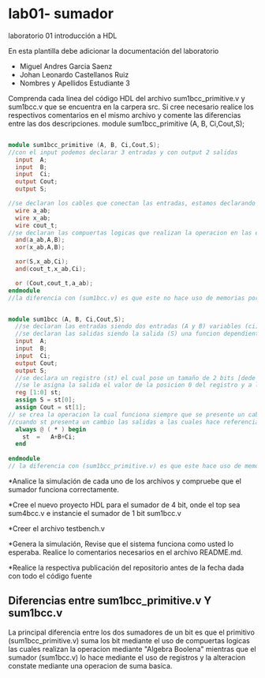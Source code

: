 # lab01- sumador 
laboratorio 01 introducción a HDL

En esta plantilla debe adicionar la documentación del laboratorio

* Miguel Andres Garcia Saenz
* Johan Leonardo Castellanos Ruiz
* Nombres y Apellidos Estudiante 3


Comprenda cada línea del código HDL del archivo sum1bcc_primitive.v y sum1bcc.v que se encuentra en la carpera src. Si cree necesario realice los respectivos comentarios en el mismo archivo y comente las diferencias entre las dos descripciones.
module sum1bcc_primitive (A, B, Ci,Cout,S);

```verilog

module sum1bcc_primitive (A, B, Ci,Cout,S);
//con el input podemos declarar 3 entradas y con output 2 salidas
  input  A;
  input  B;
  input  Ci;
  output Cout;
  output S;

//se declaran los cables que conectan las entradas, estamos declarando la interconexion de las compuertas logicas
  wire a_ab;
  wire x_ab;
  wire cout_t;
//se declaran las compuertas logicas que realizan la operacion en las entradas del cable, su primer argumento es su salida, y los restantes sus entrada
  and(a_ab,A,B);
  xor(x_ab,A,B);

  xor(S,x_ab,Ci);
  and(cout_t,x_ab,Ci);

  or (Cout,cout_t,a_ab);
endmodule
//la diferencia con (sum1bcc.v) es que este no hace uso de memorias por lo que depende unicamente de operadores logicos y entradas


module sum1bcc (A, B, Ci,Cout,S);
  //se declaran las entradas siendo dos entradas (A y B) variables (ci) siendo la carga del bit de entrada
  //se declaran las salidas siendo la salida (S) una funcion dependiente de (A,B,Ci) y nua carga de salida Cout
  input  A;
  input  B;
  input  Ci;
  output Cout;
  output S;
  //se declara un registro (st) el cual pose un tamaño de 2 bits [dede 1:hasta 0] 
  //se le asigna la salida el valor de la posicion 0 del registro y a la caraga el valor de la posicion 1 del registro
  reg [1:0] st;
  assign S = st[0];
  assign Cout = st[1];
// se crea la operacion la cual funciona siempre que se presente un cabio en las entradas, la funcion es st=A+B+Ci
//cuando st presenta un cambio las salidas a las cuales hace referencia tambien cambian
  always @ ( * ) begin
  	st  = 	A+B+Ci;
  end
  
endmodule
// la diferencia con (sum1bcc_primitive.v) es que este hace uso de memorias para evitar el uso de operadores logicos
```
*Analice la simulación de cada uno de los archivos y compruebe que el sumador funciona correctamente.

*Cree el nuevo proyecto HDL para el sumador de 4 bit, onde el top sea sum4bcc.v e instancie el sumador de 1 bit sum1bcc.v

*Creer el archivo testbench.v

*Genera la simulación, Revise que el sistema funciona como usted lo esperaba. Realice lo comentarios necesarios en el archivo README.md.

*Realice la respectiva publicación del repositorio antes de la fecha dada con todo el código fuente

## Diferencias entre sum1bcc_primitive.v Y sum1bcc.v

La principal diferencia entre los dos sumadores de un bit es que el primitivo (sum1bcc_primitive.v)
suma los bit mediante el uso de compuertas logicas las cuales realizan la operacion mediante "Algebra Boolena" 
mientras que el sumador (sum1bcc.v) lo hace mediante el uso de registros y la alteracion constate mediante
una operacion de suma basica.


